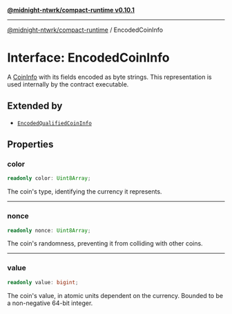 [**@midnight-ntwrk/compact-runtime v0.10.1**](../README.md)

***

[@midnight-ntwrk/compact-runtime](../globals.md) / EncodedCoinInfo

# Interface: EncodedCoinInfo

A [CoinInfo](../type-aliases/CoinInfo.md) with its fields encoded as byte strings. This representation is used internally by
the contract executable.

## Extended by

- [`EncodedQualifiedCoinInfo`](EncodedQualifiedCoinInfo.md)

## Properties

### color

```ts
readonly color: Uint8Array;
```

The coin's type, identifying the currency it represents.

***

### nonce

```ts
readonly nonce: Uint8Array;
```

The coin's randomness, preventing it from colliding with other coins.

***

### value

```ts
readonly value: bigint;
```

The coin's value, in atomic units dependent on the currency. Bounded to be a non-negative 64-bit integer.
